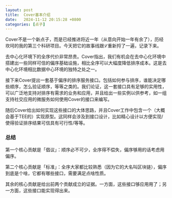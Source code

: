 ```yaml
---
layout: post
title:  Cover基本介绍
date:   2024-11-12 20:15:28 +0800
categories: [点子]
---
```


Cover不是一个新点子，而是已经推进将近一年（从意向开始一年有余了），历经坎坷的我的第三个科研项目。今天把它的故事线跟ℒ重新捋了一遍，记录下来。

去中心化环境下的全序代价非常昂贵。Cover指出，我们有机会在去中心化环境中搭建出一些同样可信的偏序基础设施，相比全序可以大幅度降低排序成本。这是去中心化环境相比数据中心环境的独特之处之一。

接下来Cover提出一套基于偏序的排序服务接口。包括如何参与排序，谁能决定哪些顺序，怎么验证顺序，等等之类的。我们论证，这一套接口具有足够的实用性，可以广泛地支持对排序有需求的业务和应用，并且给出一些实例以供参考，如一组支持社交应用的微服务如何使用Cover的接口来编写。

随后Cover给出如何实现这些接口的大体思路，并且Cover工作中包含一个（大概会基于TEE的）实现原型。这同样会涉及到接口设计，比如精心设计以方便实现/使得验证排序结果可信具有可行性/等等。

### 总结

第一个核心贡献是「倡议」：顺序必不可少，全序得不偿失，偏序够用的话考虑用偏序。

第二个核心贡献是「标准」：全序大家都比较熟悉（因为它的大名叫区块链），偏序到底是个啥，它都有哪些接口，需要满足点啥性质。

其余的核心贡献是给出前两个贡献成立的证据。一方面，这些接口够应用用了；另一方面，这些接口能实现得出来。

